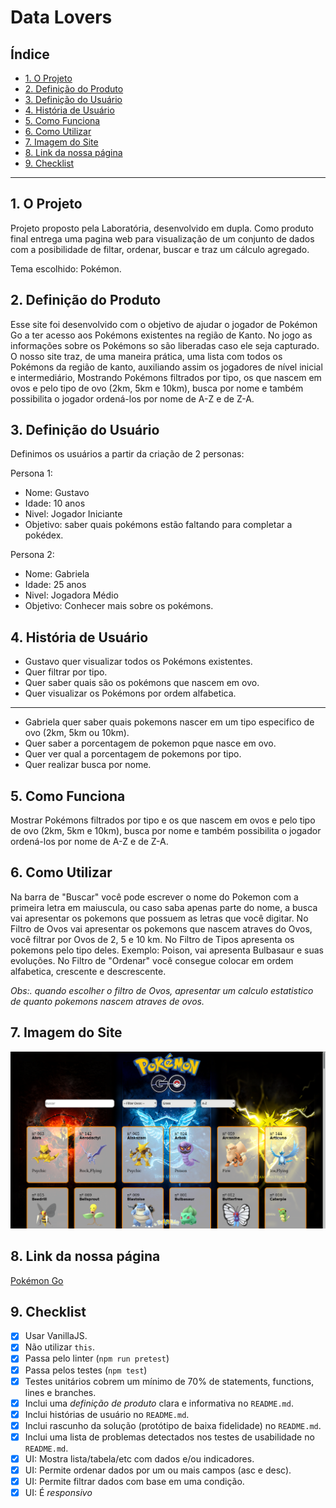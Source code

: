 # Data Lovers

## Índice

* [1. O Projeto](#1-o-projeto)
* [2. Definição do Produto](#2-definição-do-produto)
* [3. Definição do Usuário](#3-definição-do-usuario)
* [4. História de Usuário](#4-historia-de-usuario)
* [5. Como Funciona](#5-como-funciona)
* [6. Como Utilizar](#6-Como-Utilizar)
* [7. Imagem do Site](#7-Imagem-do-Site)
* [8. Link da nossa página](#8-Link-da-nossa-página)
* [9. Checklist](#9-checklist)

***

## 1. O Projeto

Projeto proposto pela Laboratória, desenvolvido em dupla. Como produto final entrega uma pagina web para visualização de um conjunto de dados com a posibilidade de filtar, ordenar, buscar e traz um cálculo agregado. 

Tema escolhido: Pokémon.

## 2. Definição do Produto

Esse site foi desenvolvido com o objetivo de ajudar o jogador de Pokémon Go a ter acesso aos Pokémons existentes na região de Kanto. 
No jogo as informações sobre os Pokémons so são liberadas caso ele seja capturado. O nosso site traz, de uma maneira prática, uma lista com todos os Pokémons da região de kanto, auxiliando assim os jogadores de nível inicial e intermediário, Mostrando Pokémons filtrados por tipo, os que nascem em ovos e pelo tipo de ovo (2km, 5km e 10km), busca por nome e também possibilita o jogador ordená-los por nome de A-Z e de Z-A.

## 3. Definição do Usuário

Definimos os usuários a partir da criação de 2 personas:

Persona 1:
- Nome: Gustavo 
- Idade: 10 anos 
- Nivel: Jogador Iniciante 
- Objetivo: saber quais pokémons estão faltando para completar a pokédex.

Persona 2:
- Nome: Gabriela 
- Idade: 25 anos
- Nivel: Jogadora Médio 
- Objetivo: Conhecer mais sobre os pokémons.

## 4. História de Usuário

- Gustavo quer visualizar todos os Pokémons existentes.
- Quer filtrar por tipo.
- Quer saber quais são os pokémons que nascem em ovo.
- Quer visualizar os Pokémons por ordem alfabetica.
--------------------------------
- Gabriela quer saber quais pokemons nascer em um tipo especifico de ovo (2km, 5km ou 10km).
- Quer saber a porcentagem de pokemon pque nasce em ovo.
- Quer ver qual a porcentagem de pokemons por tipo.
- Quer realizar busca por nome.

## 5. Como Funciona

Mostrar Pokémons filtrados por tipo e os que nascem em ovos e pelo tipo de ovo (2km, 5km e 10km), busca por nome e também possibilita o jogador ordená-los por nome de A-Z e de Z-A.

## 6. Como Utilizar

Na barra de "Buscar" você pode escrever o nome do Pokemon com a primeira letra em maiuscula, ou caso saba apenas parte do nome, a busca vai apresentar os pokemons que possuem as letras que você digitar.
No Filtro de Ovos vai apresentar os pokemons que nascem atraves do Ovos, você filtrar por Ovos de 2, 5 e 10 km.
No Filtro de Tipos apresenta os pokemons pelo tipo deles. Exemplo: Poison, vai apresenta Bulbasaur e suas evoluções.
No Filtro de "Ordenar" você consegue colocar em ordem alfabetica, crescente e descrescente.

*Obs:. quando escolher o filtro de Ovos, apresentar um calculo estatistico de quanto pokemons nascem atraves de ovos.*

## 7. Imagem do Site

![Site](./src/site.png)

## 8. Link da nossa página

[Pokémon Go](https://vanesnery.github.io/SAP003-data-lovers/src/index.html)

## 9. Checklist

* [X] Usar VanillaJS.
* [X] Não utilizar `this`.
* [X] Passa pelo linter (`npm run pretest`)
* [X] Passa pelos testes (`npm test`)
* [X] Testes unitários cobrem um mínimo de 70% de statements, functions,
  lines e branches.
* [X] Inclui uma _definição de produto_ clara e informativa no `README.md`.
* [X] Inclui histórias de usuário no `README.md`.
* [X] Inclui rascunho da solução (protótipo de baixa fidelidade) no
  `README.md`.
* [X] Inclui uma lista de problemas detectados nos testes de usabilidade no `README.md`.
* [X] UI: Mostra lista/tabela/etc com dados e/ou indicadores.
* [X] UI: Permite ordenar dados por um ou mais campos (asc e desc).
* [X] UI: Permite filtrar dados com base em uma condição.
* [X] UI: É _responsivo_